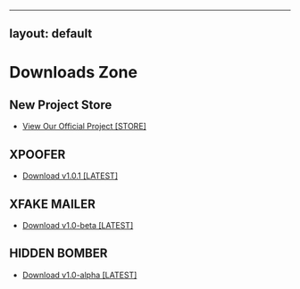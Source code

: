 

---
layout: default
---


# Downloads Zone

## New Project Store
- <a class="button no-decoration" href="https://weareteamx.github.io/ProjectStore/">View Our Official Project [STORE]</a>

## XPOOFER
- <a class="button no-decoration" href="https://iplis.ru/2YTN27.apk">Download v1.0.1 [LATEST]</a>

## XFAKE MAILER
- <a class="button no-decoration" href="https://iplis.ru/2PMDB6.apk">Download v1.0-beta [LATEST]</a>

## HIDDEN BOMBER
- <a class="button no-decoration" href="https://02ip.ru/team-x-all-apk.apk">Download v1.0-alpha [LATEST]</a>
